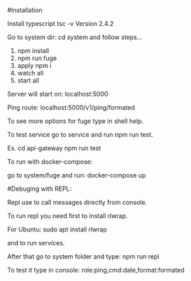 #Installation

Install typescript
tsc -v
Version 2.4.2

Go to system dir: cd system and follow steps...

1. npm install
2. npm run fuge
3. apply npm i
4. watch all
5. start all

Server will start on: localhost:5000

Ping route: localhost:5000/v1/ping/formated

To see more options for fuge type in shell help.

To test service go to service and run npm run test.

Ex.
cd api-gateway
npm run test

To run with docker-compose:

go to system/fuge and run:
docker-compose up

#Debuging with REPL:

Repl use to call messages directly from console.

To run repl you need first to install rlwrap.

For Ubuntu:
sudo apt install rlwrap

and to run services.

After that go to system folder and type:
npm run repl

To test it type in console:
role:ping,cmd:date,format:formated
